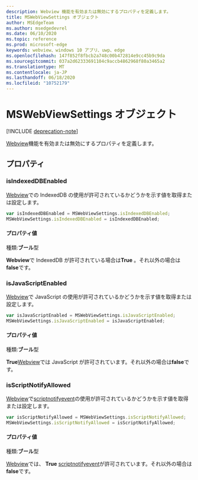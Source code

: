 ```yaml
---
description: Webview 機能を有効または無効にするプロパティを定義します。
title: MSWebViewSettings オブジェクト
author: MSEdgeTeam
ms.author: msedgedevrel
ms.date: 06/10/2020
ms.topic: reference
ms.prod: microsoft-edge
keywords: webview、windows 10 アプリ、uwp、edge
ms.openlocfilehash: 147f852f8fbcb2a748c00b472814e9cc45b9c9da
ms.sourcegitcommit: 037a2d62333691104c9accb4862968f80a3465a2
ms.translationtype: MT
ms.contentlocale: ja-JP
ms.lasthandoff: 06/18/2020
ms.locfileid: "10752179"
---
```

# MSWebViewSettings オブジェクト  

[!INCLUDE [deprecation-note](../includes/deprecation-note.md)]  

[Webview](../webview.md)機能を有効または無効にするプロパティを定義します。  

## プロパティ  

### isIndexedDBEnabled  

[Webview](../webview.md)での IndexedDB の使用が許可されているかどうかを示す値を取得または設定します。  

```javascript
var isIndexedDBEnabled = MSWebViewSettings.isIndexedDBEnabled;
MSWebViewSettings.isIndexedDBEnabled = isIndexedDBEnabled;
```  

#### プロパティ値  

種類:**ブール**型  

**Webview**で IndexedDB が許可されている場合は**True** 。それ以外の場合は**false**です。  

### isJavaScriptEnabled  

[Webview](../webview.md)で JavaScript の使用が許可されているかどうかを示す値を取得または設定します。  

```javascript
var isJavaScriptEnabled = MSWebViewSettings.isJavaScriptEnabled;
MSWebViewSettings.isJavaScriptEnabled = isJavaScriptEnabled;
```  

#### プロパティ値  

種類:**ブール**型  

**True**[Webview](../webview.md)では JavaScript が許可されています。それ以外の場合は**false**です。  

### isScriptNotifyAllowed  

[Webview](../webview.md)で[scriptnotifyevent](ScriptNotifyEvent.md)の使用が許可されているかどうかを示す値を取得または設定します。  

```javascript
var isScriptNotifyAllowed = MSWebViewSettings.isScriptNotifyAllowed;
MSWebViewSettings.isScriptNotifyAllowed = isScriptNotifyAllowed;
```  

#### プロパティ値  

種類:**ブール**型  

[Webview](../webview.md)では、 **True** [scriptnotifyevent](ScriptNotifyEvent.md)が許可されています。それ以外の場合は**false**です。  
